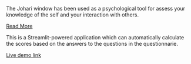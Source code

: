 The Johari window has been used as a psychological tool for assess your knowledge of the self and your interaction with others.

[Read More](https://absel-ojs-ttu.tdl.org/absel/index.php/absel/article/view/2298)

This is a Streamlit-powered application which can automatically calculate the scores based on the answers to the questions in the questionnarie. 

[Live demo link](https://bit.ly/johari-window-questions)
